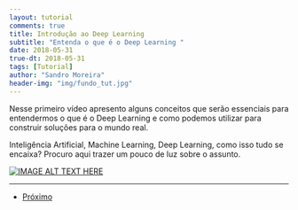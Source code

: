 ```yaml
---
layout: tutorial
comments: true
title: Introdução ao Deep Learning
subtitle: "Entenda o que é o Deep Learning "
date: 2018-05-31
true-dt: 2018-05-31
tags: [Tutorial]
author: "Sandro Moreira"
header-img: "img/fundo_tut.jpg"
---
```


Nesse primeiro vídeo apresento alguns conceitos que serão essenciais para entendermos o que é o Deep Learning e como podemos utilizar para construir soluções para o mundo real.

Inteligência Artificial, Machine Learning, Deep Learning, como isso tudo se encaixa? Procuro aqui trazer um pouco de luz sobre o assunto.


[![IMAGE ALT TEXT HERE](https://img.youtube.com/vi/zxHNOO7yvBg/0.jpg)](https://www.youtube.com/watch?v=zxHNOO7yvBg)



***

<ul class="pager">
  <li class="next"><a href="https://smoreira.github.io/2018/06/01/DeepInstall/">Próximo</a></li>
</ul>

